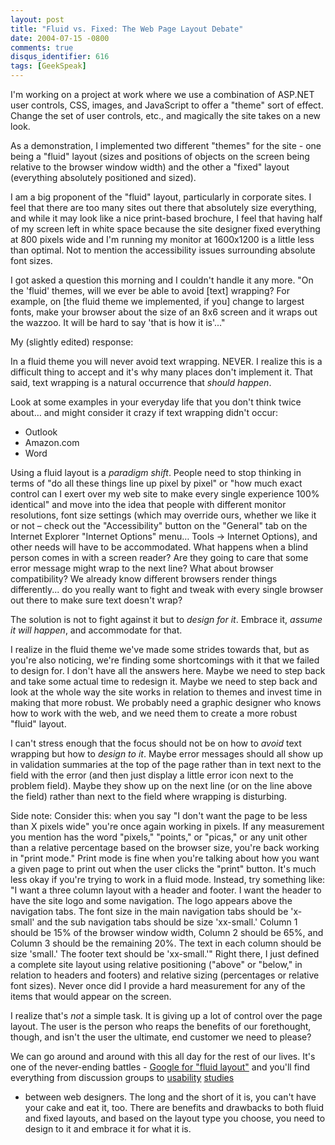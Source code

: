 ```yaml
---
layout: post
title: "Fluid vs. Fixed: The Web Page Layout Debate"
date: 2004-07-15 -0800
comments: true
disqus_identifier: 616
tags: [GeekSpeak]
---
```

I'm working on a project at work where we use a combination of ASP.NET
user controls, CSS, images, and JavaScript to offer a "theme" sort of
effect. Change the set of user controls, etc., and magically the site
takes on a new look.
 
 As a demonstration, I implemented two different "themes" for the site -
one being a "fluid" layout (sizes and positions of objects on the screen
being relative to the browser window width) and the other a "fixed"
layout (everything absolutely positioned and sized).
 
 I am a big proponent of the "fluid" layout, particularly in corporate
sites. I feel that there are too many sites out there that absolutely
size everything, and while it may look like a nice print-based brochure,
I feel that having half of my screen left in white space because the
site designer fixed everything at 800 pixels wide and I'm running my
monitor at 1600x1200 is a little less than optimal. Not to mention the
accessibility issues surrounding absolute font sizes.
 
 I got asked a question this morning and I couldn't handle it any more.
"On the 'fluid' themes, will we ever be able to avoid [text] wrapping?
For example, on [the fluid theme we implemented, if you] change to
largest fonts, make your browser about the size of an 8x6 screen and it
wraps out the wazzoo. It will be hard to say 'that is how it is'..."
 
 My (slightly edited) response:
 
 In a fluid theme you will never avoid text wrapping. NEVER. I realize
this is a difficult thing to accept and it's why many places don't
implement it. That said, text wrapping is a natural occurrence that
*should happen*.
 
 Look at some examples in your everyday life that you don't think twice
about… and might consider it crazy if text wrapping didn't occur:

-   Outlook
-   Amazon.com
-   Word


 
 Using a fluid layout is a *paradigm shift*. People need to stop
thinking in terms of "do all these things line up pixel by pixel" or
"how much exact control can I exert over my web site to make every
single experience 100% identical" and move into the idea that people
with different monitor resolutions, font size settings (which may
override ours, whether we like it or not – check out the "Accessibility"
button on the "General" tab on the Internet Explorer "Internet Options"
menu… Tools -\> Internet Options), and other needs will have to be
accommodated. What happens when a blind person comes in with a screen
reader? Are they going to care that some error message might wrap to the
next line? What about browser compatibility? We already know different
browsers render things differently... do you really want to fight and
tweak with every single browser out there to make sure text doesn't
wrap?
 
 The solution is not to fight against it but to *design for it*. Embrace
it, *assume it will happen*, and accommodate for that.
 
 I realize in the fluid theme we've made some strides towards that, but
as you're also noticing, we're finding some shortcomings with it that we
failed to design for. I don't have all the answers here. Maybe we need
to step back and take some actual time to redesign it. Maybe we need to
step back and look at the whole way the site works in relation to themes
and invest time in making that more robust. We probably need a graphic
designer who knows how to work with the web, and we need them to create
a more robust "fluid" layout.
 
 I can't stress enough that the focus should not be on how to *avoid*
text wrapping but how to *design to it*. Maybe error messages should all
show up in validation summaries at the top of the page rather than in
text next to the field with the error (and then just display a little
error icon next to the problem field). Maybe they show up on the next
line (or on the line above the field) rather than next to the field
where wrapping is disturbing.
 
 Side note: Consider this: when you say "I don't want the page to be
less than X pixels wide" you're once again working in pixels. If any
measurement you mention has the word "pixels," "points," or "picas," or
any unit other than a relative percentage based on the browser size,
you're back working in "print mode." Print mode is fine when you're
talking about how you want a given page to print out when the user
clicks the "print" button. It's much less okay if you're trying to work
in a fluid mode. Instead, try something like: "I want a three column
layout with a header and footer. I want the header to have the site logo
and some navigation. The logo appears above the navigation tabs. The
font size in the main navigation tabs should be 'x-small' and the sub
navigation tabs should be size 'xx-small.' Column 1 should be 15% of the
browser window width, Column 2 should be 65%, and Column 3 should be the
remaining 20%. The text in each column should be size 'small.' The
footer text should be 'xx-small.'" Right there, I just defined a
complete site layout using relative positioning ("above" or "below," in
relation to headers and footers) and relative sizing (percentages or
relative font sizes). Never once did I provide a hard measurement for
any of the items that would appear on the screen.
 
 I realize that's *not* a simple task. It is giving up a lot of control
over the page layout. The user is the person who reaps the benefits of
our forethought, though, and isn't the user the ultimate, end customer
we need to please?
 
 We can go around and around with this all day for the rest of our
lives. It's one of the never-ending battles - [Google for "fluid
layout"](http://www.google.com/search?hl=en&ie=UTF-8&q=fluid+layout) and
you'll find everything from discussion groups to
[usability](http://www.humanfactors.com/downloads/oct022.htm)
[studies](http://psychology.wichita.edu/surl/usabilitynews/3S/layout.htm)
- between web designers. The long and the short of it is, you can't have
your cake and eat it, too. There are benefits and drawbacks to both
fluid and fixed layouts, and based on the layout type you choose, you
need to design to it and embrace it for what it is.

